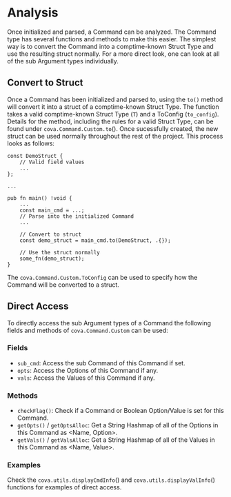 # Analysis
Once initialized and parsed, a Command can be analyzed. The Command type has several functions and methods to make this easier. The simplest way is to convert the Command into a comptime-known Struct Type and use the resulting struct normally. For a more direct look, one can look at all of the sub Argument types individually.

## Convert to Struct
Once a Command has been initialized and parsed to, using the `to()` method will convert it into a struct of a comptime-known Struct Type. The function takes a valid comptime-known Struct Type (`T`) and a ToConfig (`to_config`). Details for the method, including the rules for a valid Struct Type, can be found under `cova.Command.Custom.to`(). Once sucessfully created, the new struct can be used normally throughout the rest of the project. This process looks as follows:
```zig
const DemoStruct {
    // Valid field values
    ...
};

...

pub fn main() !void {
    ...
    const main_cmd = ...;
    // Parse into the initialized Command
    ...

    // Convert to struct
    const demo_struct = main_cmd.to(DemoStruct, .{}); 

    // Use the struct normally
    some_fn(demo_struct);
}

```

The `cova.Command.Custom.ToConfig` can be used to specify how the Command will be converted to a struct.


## Direct Access
To directly access the sub Argument types of a Command the following fields and methods of `cova.Command.Custom` can be used: 
### Fields
- `sub_cmd`: Access the sub Command of this Command if set.
- `opts`: Access the Options of this Command if any.
- `vals`: Access the Values of this Command if any.

### Methods
- `checkFlag()`: Check if a Command or Boolean Option/Value is set for this Command.
- `getOpts()` / `getOptsAlloc`: Get a String Hashmap of all of the Options in this Command as <Name, Option>.
- `getVals()` / `getValsAlloc`: Get a String Hashmap of all of the Values in this Command as <Name, Value>.

### Examples
Check the `cova.utils.displayCmdInfo`() and `cova.utils.displayValInfo`() functions for examples of direct access.
